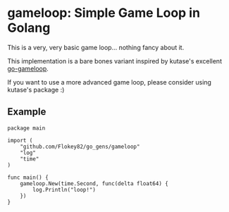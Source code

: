 # gameloop: Simple Game Loop in Golang
This is a very, very basic game loop... nothing fancy about it.

This implementation is a bare bones variant inspired by kutase's excellent [go-gameloop](https://github.com/kutase/go-gameloop).

If you want to use a more advanced game loop, please consider using kutase's package :)

## Example

```golang
package main

import (
	"github.com/Flokey82/go_gens/gameloop"
	"log"
	"time"
)

func main() {
	gameloop.New(time.Second, func(delta float64) {
		log.Println("loop!")
	})
}

```